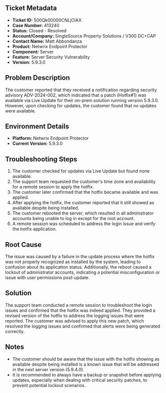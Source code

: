 ## Ticket Metadata
- **Ticket ID:** 500Qk00000CNLjCIAX
- **Case Number:** 413240
- **Status:** Closed - Resolved
- **Account/Company:** SingleSource Property Solutions / V300 DC+CAP
- **Contact Name:** Matt Abbondanza
- **Product:** Netwrix Endpoint Protector
- **Component:** Server
- **Feature:** Server Security Vulnerability
- **Version:** 5.9.3.0

## Problem Description
The customer reported that they received a notification regarding security advisory ADV-2024-002, which indicated that a patch (Hotfix#1) was available via Live Update for their on-prem solution running version 5.9.3.0. However, upon checking for updates, the customer found that no updates were available.

## Environment Details
- **Platform:** Netwrix Endpoint Protector
- **Current Version:** 5.9.3.0

## Troubleshooting Steps
1. The customer checked for updates via Live Update but found none available.
2. The support team requested the customer's time zone and availability for a remote session to apply the hotfix.
3. The customer later confirmed that the hotfix became available and was applied.
4. After applying the hotfix, the customer reported that it still showed as available despite being installed.
5. The customer rebooted the server, which resulted in all administrator accounts being unable to log in except for the root account.
6. A remote session was scheduled to address the login issue and verify the hotfix application.

## Root Cause
The issue was caused by a failure in the update process where the hotfix was not properly recognized as installed by the system, leading to confusion about its application status. Additionally, the reboot caused a lockout of administrator accounts, indicating a potential misconfiguration or issue with user permissions post-update.

## Solution
The support team conducted a remote session to troubleshoot the login issues and confirmed that the hotfix was indeed applied. They provided a revised version of the hotfix to address the logging issues that were reported. The customer was advised to apply this new patch, which resolved the logging issues and confirmed that alerts were being generated correctly.

## Notes
- The customer should be aware that the issue with the hotfix showing as available despite being installed is a known issue that will be addressed in the next server version (5.9.4.0).
- It is recommended to always have a backup or snapshot before applying updates, especially when dealing with critical security patches, to prevent potential lockout scenarios.